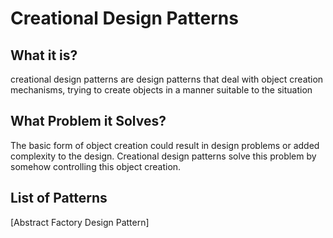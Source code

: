 # Creational Design Patterns
## What it is?

creational design patterns are design patterns that deal with object creation mechanisms, trying to create objects in a manner suitable to the situation

## What Problem it Solves?

The basic form of object creation could result in design problems or added complexity to the design. Creational design patterns solve this problem by somehow controlling this object creation.

## List of Patterns
[Abstract Factory Design Pattern]
